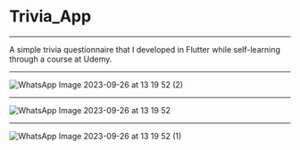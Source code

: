 # Trivia_App
-----------------------------------------------
A simple trivia questionnaire that I developed in Flutter while self-learning through a course at Udemy.

-----------------------------------------------

![WhatsApp Image 2023-09-26 at 13 19 52 (2)](https://github.com/EdT94/Trivia_App/assets/81565589/938ffec9-76b9-4198-b06f-db68acc607b0)

-----------------------------------------------

![WhatsApp Image 2023-09-26 at 13 19 52](https://github.com/EdT94/Trivia_App/assets/81565589/2dc87688-e04e-4548-88f7-6581a159de34)

-----------------------------------------------
![WhatsApp Image 2023-09-26 at 13 19 52 (1)](https://github.com/EdT94/Trivia_App/assets/81565589/17f10026-7f46-4d3a-b6a6-4b4320b89853)
